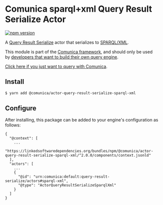 # Comunica sparql+xml Query Result Serialize Actor

[![npm version](https://badge.fury.io/js/%40comunica%2Factor-query-result-serialize-sparql-xml.svg)](https://www.npmjs.com/package/@comunica/actor-query-result-serialize-sparql-xml)

A [Query Result Serialize](https://github.com/comunica/comunica/tree/master/packages/bus-query-result-serialize) actor that serializes to [SPARQL/XML](https://www.w3.org/TR/rdf-sparql-XMLres/).

This module is part of the [Comunica framework](https://github.com/comunica/comunica),
and should only be used by [developers that want to build their own query engine](https://comunica.dev/docs/modify/).

[Click here if you just want to query with Comunica](https://comunica.dev/docs/query/).

## Install

```bash
$ yarn add @comunica/actor-query-result-serialize-sparql-xml
```

## Configure

After installing, this package can be added to your engine's configuration as follows:
```text
{
  "@context": [
    ...
    "https://linkedsoftwaredependencies.org/bundles/npm/@comunica/actor-query-result-serialize-sparql-xml/^2.0.0/components/context.jsonld"  
  ],
  "actors": [
    ...
    {
      "@id": "urn:comunica:default:query-result-serialize/actors#sparql-xml",
      "@type": "ActorQueryResultSerializeSparqlXml"
    }
  ]
}
```
